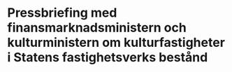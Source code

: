 # Pressbriefing med finansmarknadsministern och kulturministern om kulturfastigheter i Statens fastighetsverks bestånd


